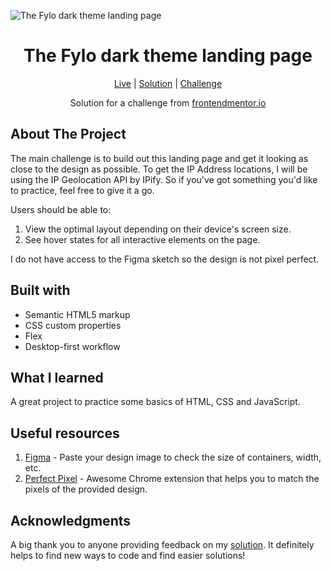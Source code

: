 ![The Fylo dark theme landing page](https://github.com/catherineisonline/fylo-dark-theme-landing-page-frontendmentor/blob/main/images/project-preview.png?raw=true)


<h1 align="center">The Fylo dark theme landing page</h1>

<div align="center">

[Live](https://catherineisonline.github.io/fylo-dark-theme-landing-page-frontendmentor/)
| [Solution](https://www.frontendmentor.io/solutions/fylo-dark-theme-landing-page-97wbDcVX8)
| [Challenge](https://www.frontendmentor.io/challenges/fylo-dark-theme-landing-page-5ca5f2d21e82137ec91a50fd)

Solution for a challenge from [frontendmentor.io](https://www.frontendmentor.io/)

</div>




## About The Project

The main challenge is to build out this landing page and get it looking as close to the design as possible. To get the IP Address locations, I will be using the IP Geolocation API by IPify. So if you've got something you'd like to practice, feel free to give it a go.


Users should be able to:
1. View the optimal layout depending on their device's screen size.
2. See hover states for all interactive elements on the page.


I do not have access to the Figma sketch so the design is not pixel perfect.




## Built with 

- Semantic HTML5 markup
- CSS custom properties
- Flex
- Desktop-first workflow

## What I learned
A great project to practice some basics of HTML, CSS and JavaScript.


## Useful resources

1. [Figma](https://www.figma.com/) - Paste your design image to check the size of containers, width, etc.
2. [Perfect Pixel](https://chrome.google.com/webstore/detail/perfectpixel-by-welldonec/dkaagdgjmgdmbnecmcefdhjekcoceebi) - Awesome Chrome extension that helps you to match the pixels of the provided design.



## Acknowledgments

A big thank you to anyone providing feedback on my [solution](https://www.frontendmentor.io/solutions/fylo-dark-theme-landing-page-97wbDcVX8). It definitely helps to find new ways to code and find easier solutions! 
